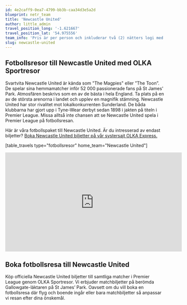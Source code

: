 ```yaml
---
id: 4e2caff9-0ea7-4799-bb3b-caa34d3e5a2d
blueprint: netr_team
title: 'Newcastle United'
author: little_admin
travel_position_long: '-1.621667'
travel_position_lat: '54.975556'
team_info: 'Pris är per person och inkluderar två (2) nätters logi med del i dubbelrum på 3*** hotell i Newcastle, frukost på hotellet samt matchbiljett på arenans kortsida. OBS! Priset som också inkluderar flyg är ett frånpris.'
slug: newcastle-united
---
```

<h2>Fotbollsresor till Newcastle United med OLKA Sportresor</h2>
<p>Svartvita Newcastle United är kända som "The Magpies" eller ”The Toon”. De spelar sina hemmamatcher inför 52 000 passionerade fans på St James' Park. Atmosfären beskrivs som en av de bästa i hela England. Ta plats på en av de största arenorna i landet och upplev en magnifik stämning. Newcastle United har stor rivalitet mot lokalkonkurrenten Sunderland. De båda klubbarna har gjort upp i Tyne-Wear derbyt sedan 1898 i jakten på titeln i Premier League. Missa alltså inte chansen att se Newcastle United spela i Premier League på fotbollsresan.</p>
<p>Här är våra fotbollspaket till Newcastle United. Är du intresserad av endast biljetter? <a href="https://www.olkaexpress.se/fotbollsbiljetter/premier-league-england/newcastle/newcastle-united">Boka Newcastle United biljetter på vår systersajt OLKA Express.</a></p>
<p>[table_travels type="fotbollsresor" home_team="Newcastle United"]</p>
<p><iframe width="560" height="315" src="https://www.youtube.com/embed/nMelwUuGqpA" frameborder="0" allow="accelerometer; autoplay; clipboard-write; encrypted-media; gyroscope; picture-in-picture" allowfullscreen></iframe></p>
<h2>Boka fotbollsresa till Newcastle United</h2>
<p>Köp officiella Newcastle United biljetter till samtliga matcher i Premier League genom OLKA Sportresor. Vi erbjuder matchbiljetter på berömda Gallowgate-läktaren på St James’ Park. Oavsett om du vill boka en fotbollsresa där flyg och boende ingår eller bara matchbiljetter så anpassar vi resan efter dina önskemål.</p>
